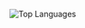 ![Top Languages](https://github-readme-stats.vercel.app/api/top-langs/?username=untitled-1111&theme=github_dark&border_radius=30)
